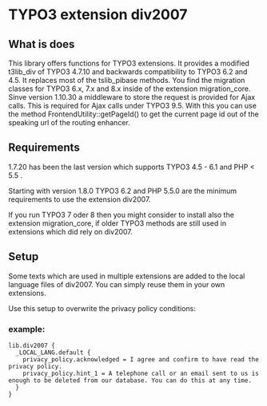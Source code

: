 # TYPO3 extension div2007

## What is does

This library offers functions for TYPO3 extensions. It provides a modified t3lib_div of TYPO3 4.7.10 and backwards compatibility to TYPO3 6.2 and 4.5. It replaces most of the tslib_pibase methods.
You find the migration classes for TYPO3 6.x, 7.x and 8.x inside of the extension migration_core.
Sinve version 1.10.30 a middleware to store the request is provided for Ajax calls. This is required for Ajax calls under TYPO3 9.5. With this you can use the method FrontendUtility::getPageId() to get the current page id out of the speaking url of the routing enhancer.

## Requirements

1.7.20 has been the last version which supports TYPO3 4.5 - 6.1 and PHP < 5.5 .

Starting with version 1.8.0 TYPO3 6.2 and PHP 5.5.0 are the minimum requirements to use the extension div2007.

If you run TYPO3 7 oder 8 then you might consider to install also the extension migration_core, if older TYPO3 methods are still used in extensions which did rely on div2007.

## Setup

Some texts which are used in multiple extensions are added to the local language files of div2007. You can simply reuse them in your own extensions.

Use this setup to overwrite the privacy policy conditions:

### example:

```
lib.div2007 {
  _LOCAL_LANG.default {
    privacy_policy.acknowledged = I agree and confirm to have read the privacy policy.
    privacy_policy.hint_1 = A telephone call or an email sent to us is enough to be deleted from our database. You can do this at any time.
  }
}
```

